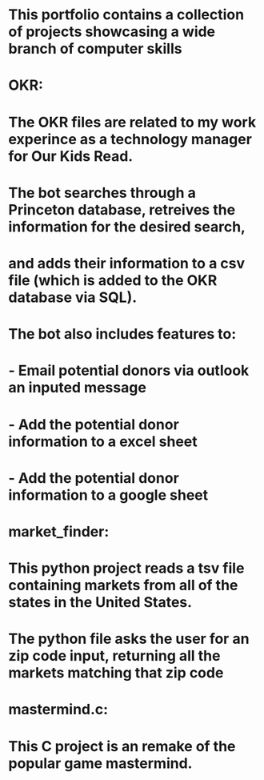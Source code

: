 # This portfolio contains a collection of projects showcasing a wide branch of computer skills 
#
# OKR:
#   The OKR files are related to my work experince as a technology manager for Our Kids Read. 
#   The bot searches through a Princeton database, retreives the information for the desired search,
#   and adds their information to a csv file (which is added to the OKR database via SQL).

#   The bot also includes features to:
#   - Email potential donors via outlook an inputed message
#   - Add the potential donor information to a excel sheet
#   - Add the potential donor information to a google sheet
#
# market_finder:
#   This python project reads a tsv file containing markets from all of the states in the United States.
#   The python file asks the user for an zip code input, returning all the markets matching that zip code
#
# mastermind.c:
#   This C project is an remake of the popular game mastermind.  

